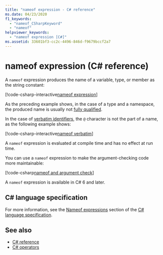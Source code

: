 ```yaml
---
title: "nameof expression - C# reference"
ms.date: 04/23/2020
f1_keywords:
  - "nameof_CSharpKeyword"
  - "nameof"
helpviewer_keywords:
  - "nameof expression [C#]"
ms.assetid: 33601bf3-cc2c-4496-846d-f9679bccf2a7
---
```

# nameof expression (C# reference)

A `nameof` expression produces the name of a variable, type, or member as the string constant:

[!code-csharp-interactive[nameof expression](snippets/NameOfOperator.cs#Examples)]

As the preceding example shows, in the case of a type and a namespace, the produced name is usually not [fully qualified](~/_csharplang/spec/basic-concepts.md#fully-qualified-names).

In the case of [verbatim identifiers](../tokens/verbatim.md), the `@` character is not the part of a name, as the following example shows:

[!code-csharp-interactive[nameof verbatim](snippets/NameOfOperator.cs#Verbatim)]

A `nameof` expression is evaluated at compile time and has no effect at run time.

You can use a `nameof` expression to make the argument-checking code more maintainable:

[!code-csharp[nameof and argument check](snippets/NameOfOperator.cs#ExceptionMessage)]

A `nameof` expression is available in C# 6 and later.

## C# language specification

For more information, see the [Nameof expressions](~/_csharplang/spec/expressions.md#nameof-expressions) section of the [C# language specification](~/_csharplang/spec/introduction.md).

## See also

- [C# reference](../index.md)
- [C# operators](index.md)
